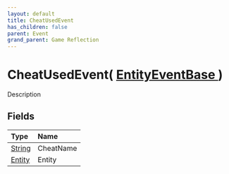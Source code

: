 ```yaml
---
layout: default
title: CheatUsedEvent
has_children: false
parent: Event
grand_parent: Game Reflection
---
```

# CheatUsedEvent( [ EntityEventBase ](/docs/game-reflection/events/entity_event_base) )
Description 

## Fields

| Type | Name |
|:-------------|:--------------|
| [String](/docs/game-reflection/components/string) | CheatName |
| [Entity](/docs/game-reflection/classes/entity) | Entity |

